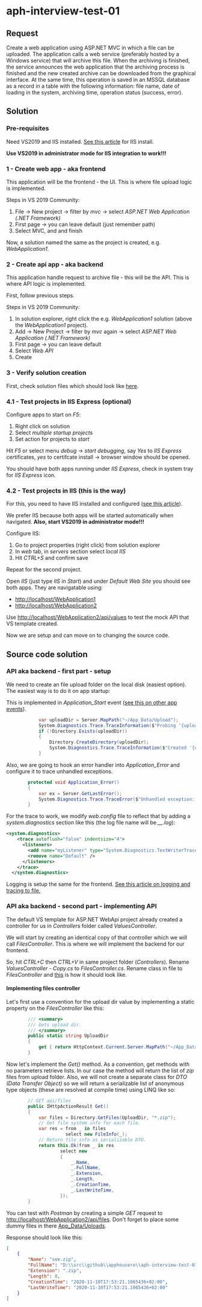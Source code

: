 # aph-interview-test-01

## Request

Create a web application using ASP.NET MVC in which a file can be uploaded.
The application calls a web service (preferably hosted by a Windows service) that will archive this file.
When the archiving is finished, the service announces the web application that the archiving process
is finished and the new created archive can be downloaded from the graphical interface. At the same time,
this operation is saved in an MSSQL database as a record in a table with the following information: file name,
date of loading in the system, archiving time, operation status (success, error).

## Solution

### Pre-requisites

Need VS2019 and IIS installed. [See this article](https://www.howtogeek.com/112455/how-to-install-iis-8-on-windows-8/)
for IIS install.

**Use VS2019 in administrator mode for IIS integration to work!!!**

### 1 - Create web app - aka frontend

This application will be the frontend - the UI. This is where file upload logic is implemented.

Steps in VS 2019 Community:

1. File -> New project -> filter by _mvc_ -> select _ASP.NET Web Application (.NET Framework)_
1. First page -> you can leave default (just remember path)
1. Select MVC, and and finish

Now, a solution named the same as the project is created, e.g. _WebApplication1_.

### 2 - Create api app - aka backend

This application handle request to archive file - this will be the API. This is where API logic is implemented.

First, follow previous steps.

Steps in VS 2019 Community:

1. In solution explorer, right click the e.g. _WebApplication1_ solution (above the _WebApplication1_ project).
1. Add -> New Project -> filter by _mvc_ again -> select _ASP.NET Web Application (.NET Framework)_
1. First page -> you can leave default
1. Select _Web API_
1. Create

### 3 - Verify solution creation

First, check solution files which should look like [here](src/WebApplication1).

### 4.1 - Test projects in IIS Express (optional)

Configure apps to start on _F5_:

1. Right click on solution
1. Select _multiple startup projects_
1. Set action for projects to _start_

Hit _F5_ or select menu _debug_ -> _start debugging_, say _Yes_ to _IIS Express_ certificates,
_yes_ to certifcate install -> browser window should be opened.

You should have both apps running under _IIS Express_, check in system tray for _IIS Express_ icon.

### 4.2 - Test projects in IIS (this is the way)

For this, you need to have IIS installed and configured
([see this article](https://www.howtogeek.com/112455/how-to-install-iis-8-on-windows-8/)).

We prefer IIS because both apps will be started automatically when navigated.
**Also, start VS2019 in administrator mode!!!**

Configure IIS:

1. Go to project properties (right click) from solution explorer
1. In _web_ tab, in _servers_ section select _local IIS_
1. Hit _CTRL+S_ and confirm save

Repeat for the second project.

Open _IIS_ (just type _IIS_ in _Start_) and under _Default Web Site_ you should see both apps.
They are navigatable using:

* [http://localhost/WebApplication1](http://localhost/WebApplication1)
* [http://localhost/WebApplication2](http://localhost/WebApplication2)

Use [http://localhost/WebApplication2/api/values](http://localhost/WebApplication2/api/values) to test
the mock API that VS template created.

Now we are setup and can move on to changing the source code.

## Source code solution

### API aka backend - first part - setup

We need to create an file upload folder on the local disk (easiest option).
The easiest way is to do it on app startup:

This is implemented in *Application_Start* event
([see this on other app events](https://www.c-sharpcorner.com/uploadfile/aa04e6/major-events-in-global-asax-file/)).

```csharp
            var uploadDir = Server.MapPath("~/App_Data/Upload");
            System.Diagnostics.Trace.TraceInformation($"Probing '{uploadDir}' for uploads...");
            if (!Directory.Exists(uploadDir))
            {
                Directory.CreateDirectory(uploadDir);
                System.Diagnostics.Trace.TraceInformation($"Created '{uploadDir}' for uploads!");
            }
```

Also, we are going to hook an error handler into *Application_Error* and configure it to
trace unhandled exceptions.

```csharp
        protected void Application_Error()
        {
            var ex = Server.GetLastError();
            System.Diagnostics.Trace.TraceError($"Unhandled exception: {ex}");
        }
```

For the trace to work, we modify _web.config_ file to reflect that by adding
a _system.diagnostics_ section like this (the log file name will be *__.log*):

```xml
<system.diagnostics>
    <trace autoflush="false" indentsize="4">
      <listeners>
        <add name="myListener" type="System.Diagnostics.TextWriterTraceListener" initializeData="__.log" />
        <remove name="Default" />
      </listeners>
    </trace>
  </system.diagnostics>
```

Logging is setup the same for the frontend.
[See this article on logging and tracing to file.](https://docs.microsoft.com/en-us/dotnet/framework/debug-trace-profile/how-to-create-and-initialize-trace-listeners)

### API aka backend - second part - implementing API

The default VS template for ASP.NET WebApi project already created a controller for us
in _Controllers_ folder called _ValuesController_.

We will start by creating an identical copy of that controller which we will call
_FilesController_. This is where we will implement the backend for our frontend.

So, hit _CTRL+C_ then _CTRL+V_ in same project folder (_Controllers_). Rename _ValuesController - Copy.cs_ to
_FilesController.cs_. Rename class in file to _FilesController_ and
[this](src/WebApplication1/WebApplication2/Controllers/FilesController.cs) is how it should look like.

#### Implementing files controller

Let's first use a convention for the upload dir value by implementing a static property
on the _FilesController_ like this:

```csharp
        /// <summary>
        /// Gets upload dir.
        /// </summary>
        public static string UploadDir
        {
            get { return HttpContext.Current.Server.MapPath("~/App_Data/Upload"); }
        }
```

Now let's implement the _Get()_ method. As a convention, get methods with no parameters
retrieve lists. In our case the method will return the list of _zip_ files from upload
folder. Also, we will not create a separate class for _DTO (Data Transfer Object)_
so we will return a serializable list of anonymous type objects (these are
resolved at compile time) using LINQ like so:

```csharp
        // GET api/files
        public IHttpActionResult Get()
        {
            var files = Directory.GetFiles(UploadDir, "*.zip");
            // Get file system info for each file.
            var res = from _ in files
                      select new FileInfo(_);
            // Return file info as serializable DTO.
            return this.Ok(from _ in res
                    select new 
                    {
                        _.Name,
                        _.FullName,
                        _.Extension,
                        _.Length,
                        _.CreationTime,
                        _.LastWriteTime,
                    });
        }
```

You can test with _Postman_ by creating a simple _GET_ request to
[http://localhost/WebApplication2/api/files](http://localhost/WebApplication2/api/files). Don't forget to place
some dummy files in there [App_Data/Uploads](src/WebApplication1/WebApplication2/App_Data/Uploads).

Response should look like this:

```json
[
    {
        "Name": "see.zip",
        "FullName": "D:\\src\\github\\apphousero\\aph-interview-test-01\\src\\WebApplication1\\WebApplication2\\App_Data\\Upload\\see.zip",
        "Extension": ".zip",
        "Length": 0,
        "CreationTime": "2020-11-10T17:53:21.1065436+02:00",
        "LastWriteTime": "2020-11-10T17:53:21.1065436+02:00"
    }
]
```

